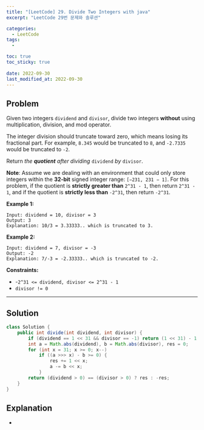 ```yaml
---
title: "[LeetCode] 29. Divide Two Integers with java"
excerpt: "LeetCode 29번 문제와 솔루션"

categories:
  - LeetCode
tags:
  - 

toc: true
toc_sticky: true
 
date: 2022-09-30
last_modified_at: 2022-09-30
---
```

## **Problem**
Given two integers `dividend` and `divisor`, divide two integers **without** using multiplication, division, and mod operator.

The integer division should truncate toward zero, which means losing its fractional part. For example, `8.345` would be truncated to `8`, and `-2.7335` would be truncated to `-2`.

Return *the **quotient** after dividing* `dividend` *by* `divisor`.

**Note**: Assume we are dealing with an environment that could only store integers within the **32-bit** signed integer range: `[−231, 231 − 1]`. For this problem, if the quotient is **strictly greater than** `2^31 - 1`, then return `2^31 - 1`, and if the quotient is **strictly less than** `-2^31`, then return `-2^31`.

**Example 1:**
```
Input: dividend = 10, divisor = 3
Output: 3
Explanation: 10/3 = 3.33333.. which is truncated to 3.
```
**Example 2:**
```
Input: dividend = 7, divisor = -3
Output: -2
Explanation: 7/-3 = -2.33333.. which is truncated to -2.
```
**Constraints:**
- -`2^31 <= dividend, divisor <= 2^31 - 1`
- `divisor != 0`

---
## **Solution**
```java
class Solution {
    public int divide(int dividend, int divisor) {
        if (dividend == 1 << 31 && divisor == -1) return (1 << 31) - 1;
        int a = Math.abs(dividend), b = Math.abs(divisor), res = 0;
        for (int x = 31; x >= 0; x--)
            if ((a >>> x) - b >= 0) {
                res += 1 << x;
                a -= b << x;
            }
        return (dividend > 0) == (divisor > 0) ? res : -res;
    }
}
```
## **Explanation**
- 
